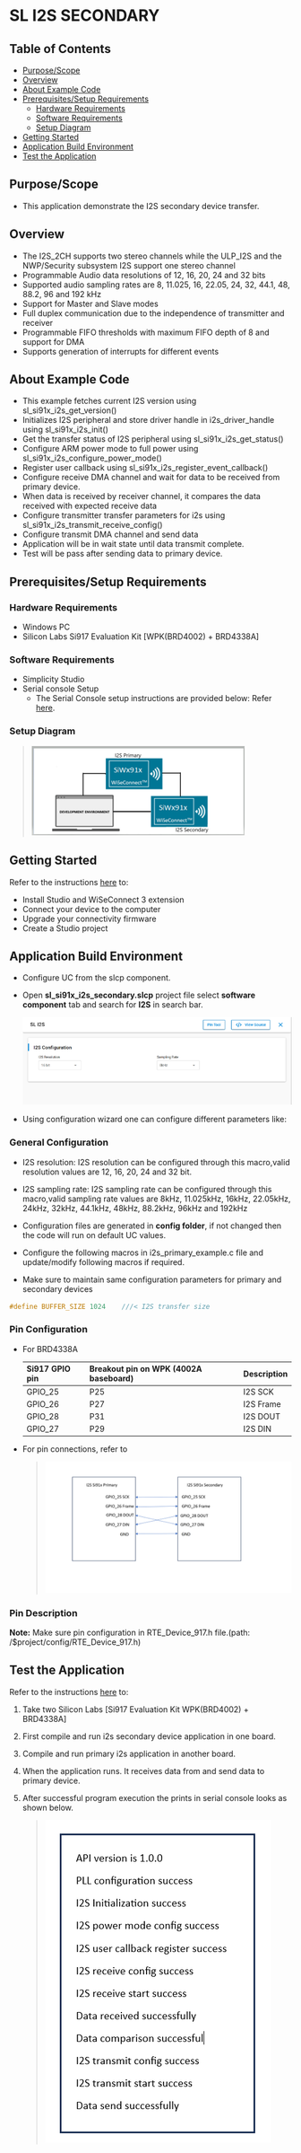 # SL I2S SECONDARY

## Table of Contents

- [Purpose/Scope](#purposescope)
- [Overview](#overview)
- [About Example Code](#about-example-code)
- [Prerequisites/Setup Requirements](#prerequisitessetup-requirements)
  - [Hardware Requirements](#hardware-requirements)
  - [Software Requirements](#software-requirements)
  - [Setup Diagram](#setup-diagram)
- [Getting Started](#getting-started)
- [Application Build Environment](#application-build-environment)
- [Test the Application](#test-the-application)

## Purpose/Scope

- This application demonstrate the I2S secondary device transfer.

## Overview

- The I2S_2CH supports two stereo channels while the ULP_I2S and the NWP/Security subsystem I2S support one stereo channel
- Programmable Audio data resolutions of 12, 16, 20, 24 and 32 bits
- Supported audio sampling rates are 8, 11.025, 16, 22.05, 24, 32, 44.1, 48, 88.2, 96 and 192 kHz
- Support for Master and Slave modes
- Full duplex communication due to the independence of transmitter and receiver
- Programmable FIFO thresholds with maximum FIFO depth of 8 and support for DMA
- Supports generation of interrupts for different events

## About Example Code

- This example fetches current I2S version using sl_si91x_i2s_get_version()
- Initializes I2S peripheral and store driver handle in i2s_driver_handle using sl_si91x_i2s_init()
- Get the transfer status of I2S peripheral using sl_si91x_i2s_get_status()
- Configure ARM power mode to full power using sl_si91x_i2s_configure_power_mode()
- Register user callback using sl_si91x_i2s_register_event_callback()
- Configure receive DMA channel and wait for data to be received from primary device.
- When data is received by receiver channel, it compares the data received with expected receive data
- Configure transmitter transfer parameters for i2s using sl_si91x_i2s_transmit_receive_config()
- Configure transmit DMA channel and send data
- Application will be in wait state until data transmit complete.
- Test will be pass after sending data to primary device.

## Prerequisites/Setup Requirements

### Hardware Requirements

- Windows PC
- Silicon Labs Si917 Evaluation Kit [WPK(BRD4002) + BRD4338A]

### Software Requirements

- Simplicity Studio
- Serial console Setup
  - The Serial Console setup instructions are provided below:
Refer [here](https://docs.silabs.com/wiseconnect/latest/wiseconnect-getting-started/getting-started-with-soc-mode#perform-console-output-and-input-for-brd4338-a).

### Setup Diagram

 >![Figure: Introduction](resources/readme/setupdiagram.png)

## Getting Started

Refer to the instructions [here](https://docs.silabs.com/wiseconnect/latest/wiseconnect-getting-started/) to:

- Install Studio and WiSeConnect 3 extension
- Connect your device to the computer
- Upgrade your connectivity firmware
- Create a Studio project

## Application Build Environment

- Configure UC from the slcp component.
- Open **sl_si91x_i2s_secondary.slcp** project file select **software component** tab and search for **I2S** in search bar.
  
  ![Figure: Introduction](resources/uc_screen/i2s_secondary_uc_screen.png)

- Using configuration wizard one can configure different parameters like:

### General Configuration

- I2S resolution: I2S resolution can be configured through this macro,valid resolution values are 12, 16, 20, 24 and 32 bit.
- I2S sampling rate: I2S sampling rate can be configured through this macro,valid sampling rate values are
    8kHz, 11.025kHz, 16kHz, 22.05kHz, 24kHz, 32kHz, 44.1kHz, 48kHz, 88.2kHz, 96kHz and 192kHz

- Configuration files are generated in **config folder**, if not changed then the code will run on default UC values.

- Configure the following macros in i2s_primary_example.c file and update/modify following macros if required.
- Make sure to maintain same configuration parameters for primary and secondary devices

```C
#define BUFFER_SIZE 1024    ///< I2S transfer size
```

### Pin Configuration

- For BRD4338A

  | Si917 GPIO pin | Breakout pin on WPK (4002A baseboard) | Description             |
  | ---------------| --------------------------------------|------------------------ |
  | GPIO_25        | P25                                   | I2S SCK              |
  | GPIO_26        | P27                                   | I2S Frame               |
  | GPIO_28        | P31                                   | I2S DOUT             |
  | GPIO_27        | P29                                   | I2S DIN              |

- For pin connections, refer to

   >![Figure: Pin connections](resources/readme/image505d.png)

### Pin Description

**Note:** Make sure pin configuration in RTE_Device_917.h file.(path: /$project/config/RTE_Device_917.h)

## Test the Application

Refer to the instructions [here](https://docs.silabs.com/wiseconnect/latest/wiseconnect-getting-started/) to:

1. Take two Silicon Labs [Si917 Evaluation Kit WPK(BRD4002) + BRD4338A]
2. First compile and run i2s secondary device application in one board.
3. Compile and run primary i2s application in another board.
4. When the application runs. It receives data from and send data to primary device.
5. After successful program execution the prints in serial console looks as shown below.

   >![output](resources/readme/output_i2s_secondary.png)
